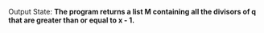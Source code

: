 Output State: **The program returns a list M containing all the divisors of q that are greater than or equal to x - 1.**
